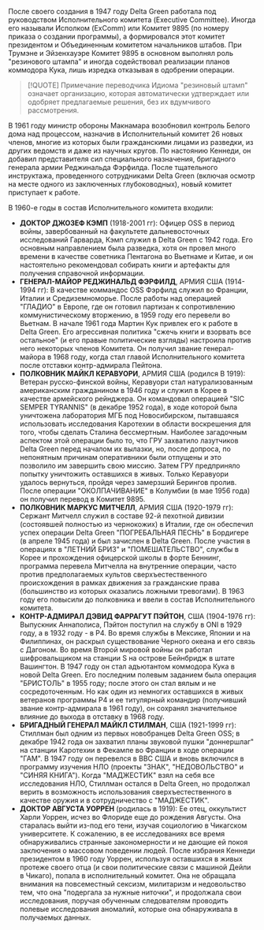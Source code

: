 После своего создания в 1947 году Delta Green работала под руководством Исполнительного комитета (Executive Committee). Иногда его называли Исполком (ExComm) или Комитет 9895 (по номеру приказа о создании программы), а формировался этот комитет президентом и Объединенным комитетом начальников штабов. При Трумэне и Эйзенхауэре Комитет 9895 в основном выполнял роль "резинового штампа" и иногда содействовал реализации планов коммодора Кука, лишь изредка отказывая в одобрении операции.

> [!QUOTE] Примечание переводчика
> Идиома "резиновый штамп" означает организацию, которая автоматически удтверждает или одобряет предлагаемые решения, без их вдумчивого рассмотрения.

В 1961 году министр обороны Макнамара возобновил контроль Белого дома над процессом, назначив в Исполнительный комитет 26 новых членов, многие из которых были гражданскими лицами из разведки, из других ведомств и даже из научных кругов. По настоянию Кеннеди, он добавил представителя сил специального назначения, бригадного генерала армии Реджинальда Фэрфилда. После тщательного инструктажа, проведенного сотрудниками Delta Green (включая осмотр на месте одного из заключенных глубоководных), новый комитет приступает к работе.

В 1960-е годы в состав Исполнительного комитета входили:

- **ДОКТОР ДЖОЗЕФ КЭМП** (1918-2001 гг): Офицер OSS в период войны, завербованный на факультете дальневосточных исследований Гарварда, Кэмп служил в Delta Green с 1942 года. Его основным направлением была разведка, хотя он провел много времени в качестве советника Пентагона во Вьетнаме и Китае, и он настоятельно рекомендовал собирать книги и артефакты для получения справочной информации.
- **ГЕНЕРАЛ-МАЙОР РЕДЖИНАЛЬД ФЭРФИЛД**, АРМИЯ США (1914-1994 гг): В качестве коммандос OSS Фэрфилд служил во Франции, Италии и Средиземноморье. После работы над операцией "ГЛАДИО" в Европе, где он готовил партизан к сопротивлению коммунистическому вторжению, в 1959 году его перевели во Вьетнам. В начале 1961 года Мартин Кук привлек его к работе в Delta Green. Его агрессивная политика "сжечь книги и взорвать все остальное" (и его правые политические взгляды) настроила против него некоторых членов Комитета. Он получил звание генерал-майора в 1968 году, когда стал главой Исполнительного комитета после отставки контр-адмирала Пейтона.
- **ПОЛКОВНИК МАЙКЛ КЕРАВУОРИ**, АРМИЯ США (родился В 1919): Ветеран русско-финской войны, Керавуори стал натурализованным американским гражданином в 1946 году и служил в Корее в качестве армейского рейнджера. Он командовал операцией "SIC SEMPER TYRANNIS" (в декабре 1952 года), в ходе которой была уничтожена лаборатория МГБ под Новосибирском, пытавшаяся использовать исследования Каротехии в области воскрешения для того, чтобы сделать Сталина бессмертным. Наиболее загадочным аспектом этой операции было то, что ГРУ захватило лазутчиков Delta Green перед началом их вылазки, но, после допроса, по непонятным причинам оперативники были отпущены и это позволило им завершить свою миссию. Затем ГРУ предприняло попытку уничтожить оставшихся в живых. Только Керавуори удалось вернуться, пройдя через замерзший Берингов пролив. После операции "ОКОЛПАЧИВАНИЕ" в Колумбии (в мае 1956 года) он получил перевод в Комитет 9895.
- **ПОЛКОВНИК МАРКУС МИТЧЕЛЛ**, АРМИЯ США (1920-1979 гг): Сержант Митчелл служил в составе 92-й пехотной дивизии (состоявшей полностью из чернокожих) в Италии, где он обеспечил успех операции Delta Green "ПОГРЕБАЛЬНАЯ ПЕСНЬ" в Бордигере (в апреле 1945 года) и был зачислен в Delta Green. После участия в операциях в "ЛЕТНИЙ БРИЗ" и "ПОМЕШАТЕЛЬСТВО", службы в Корее и прохождения офицерской школы в форте Беннинг, программа перевела Митчелла на внутренние операции, часто против предполагаемых культов сверхъестественного происхождения в рамках движения за гражданские права (большинство из которых оказались ложными тревогами). В 1963 году его повысили до полковника и ввели в состав Исполнительного комитета.
- **КОНТР-АДМИРАЛ ДЭВИД ФАРРАГУТ ПЭЙТОН**, США (1904-1976 гг): Выпускник Аннаполиса, Пэйтон поступил на службу в ONI в 1929 году, а в 1932 году - в P4. Во время службы в Мексике, Японии и на Филиппинах, он раскрыл существование Черного океана и его связь с Дагоном. Во время Второй мировой войны он работал шифровальщиком на станции S на острове Бейнбридж в штате Вашингтон. В 1947 году он стал адъютантом коммодора Кука в новой Delta Green. Его последним полевым заданием была операция "БРИСТОЛЬ" в 1955 году; после этого он стал вялым и не сосредоточенным. Но как один из немногих оставшихся в живых ветеранов программы P4 и ее титулярный командир (получивший звание контр-адмирала в 1961 году), он сохранял значительное влияние до выхода в отставку в 1968 году.
- **БРИГАДНЫЙ ГЕНЕРАЛ МАЙКЛ СТИЛМАН**, США (1921-1999 гг): Стиллман был одним из первых новобранцев Delta Green OSS; в декабре 1942 года он захватил планы звуковой пушки "доннершлаг" на станции Каротехии в Фекампе во Франции в ходе операции "ГАМ". В 1947 году он перевелся в ВВС США и вновь включился в программу изучения НЛО (проекты "ЗНАК", "НЕДОВОЛЬСТВО" и "СИНЯЯ КНИГА"). Когда "МАДЖЕСТИК" взял на себя все исследования НЛО, Стиллман остался в Delta Green, но продолжал верить в возможность использования сверхъестественного в качестве оружия и в сотрудничество с "МАДЖЕСТИК".
- **ДОКТОР АВГУСТА УОРРЕН** (родилась в 1919): Ее отец, оккультист Харли Уоррен, исчез во Флориде еще до рождения Августы. Она старалась выйти из-под его тени, изучая социологию в Чикагском университете. К сожалению, в ее исследованиях все время обнаруживались странные закономерности и не дающие ей покоя заключения о массовом поведении людей. После избрания Кеннеди президентом в 1960 году Уоррен, используя оставшихся в живых протеже своего отца (и свои политические связи с машиной Дейли в Чикаго), попала в исполнительный комитет. Она не обращала внимания на повсеместный сексизм, милитаризм и недовольство тем, что она "подергала за нужные ниточки", и продолжала свои исследования, поручая обученным следователям проводить полевые исследования аномалий, которые она обнаруживала в получаемых данных.